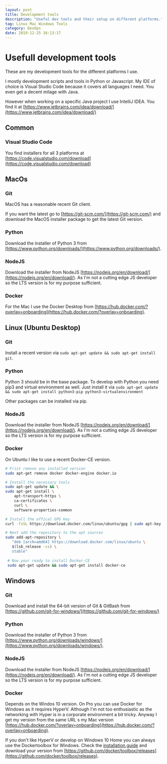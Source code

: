 ```yaml
---
layout: post
title: Development tools
description: "Useful dev tools and their setup on different platforms."
tag: Linux Mac Windows Tools
category: DevOps
date: 2019-12-25 16:13:17
---
```



# Usefull development tools

These are my development tools for the different platforms I use.

I mostly development scripts and tools in Python or Javascript. My IDE of choice is Visual Studio Code because it covers all languages I need. You even get a decent milage with Java. 

However when working on a specific Java project I use IntelliJ IDEA. You find it at [https://www.jetbrains.com/idea/download/](https://www.jetbrains.com/idea/download/)

## Common

### Visual Studio Code
You find installers for all 3 platforms at [https://code.visualstudio.com/download](https://code.visualstudio.com/download)

## MacOs

### Git
MacOS has a reasonable recent Git client.

If you want the latest go to [https://git-scm.com/](https://git-scm.com/) and download the MacOS installer package to get the latest Git version.

### Python

Download the installer of Python 3 from [https://www.python.org/downloads/](https://www.python.org/downloads/).

### NodeJS

Download the installer from NodeJS [https://nodejs.org/en/download/](https://nodejs.org/en/download/).
As I'm not a cutting edge JS developer so the LTS version is for my purpose sufficient.

### Docker

For the Mac I use the Docker Desktop from [https://hub.docker.com/?overlay=onboarding](https://hub.docker.com/?overlay=onboarding).

## Linux (Ubuntu Desktop)

### Git

Install a recent version via `sudo apt-get update && sudo apt-get install git`.

### Python

Python 3 should be in the base package. To develop with Python you need pip3 and virtual environment as well. Just install it via `sudo apt-get update && sudo apt-get install python3-pip python3-virtualenvironment` 

Other packages can be installed via pip.

### NodeJS

Download the installer from NodeJS [https://nodejs.org/en/download/](https://nodejs.org/en/download/).
As I'm not a cutting edge JS developer so the LTS version is for my purpose sufficient.

### Docker

On Ubuntu I like to use a recent Docker-CE version. 

```bash
# Frist remove any installed version
sudo apt-get remove docker docker-engine docker.io

# Install the necessary tools
sudo apt-get update && \
sudo apt-get install \
    apt-transport-https \
    ca-certificates \
    curl \
    software-properties-common

# Install the offical GPG key
curl -fsSL https://download.docker.com/linux/ubuntu/gpg | sudo apt-key add -

# Next add the repository to the apt sources
sudo add-apt-repository \
   "deb [arch=amd64] https://download.docker.com/linux/ubuntu \
   $(lsb_release -cs) \
   stable"
   
 # Now your ready to install Docker-CE
 sudo apt-get update && sudo apt-get install docker-ce
```   
   
## Windows

### Git

Download and install the 64-bit version of Git & GitBash from [https://github.com/git-for-windows/](https://github.com/git-for-windows/)

### Python

Download the installer of Python 3 from [https://www.python.org/downloads/windows/](https://www.python.org/downloads/windows/).

### NodeJS

Download the installer from NodeJS [https://nodejs.org/en/download/](https://nodejs.org/en/download/).
As I'm not a cutting edge JS developer so the LTS version is for my purpose sufficient.

### Docker

Depends on the Windos 10 version. On Pro you can use Docker for Windows as it requires HyperV. Although I'm not too
enthusiastic as the networking with Hyper is in a corporate environment a bit tricky. Anyway I get my version from the same
URL s my Mac version [https://hub.docker.com/?overlay=onboarding](https://hub.docker.com/?overlay=onboarding).

If you don't like HyperV or develop on Windows 10 Home you can always use the Dockertoolbox for Windows.
Check the [installation guide](https://docs.docker.com/toolbox/toolbox_install_windows/) and download your version from [https://github.com/docker/toolbox/releases](https://github.com/docker/toolbox/releases).
